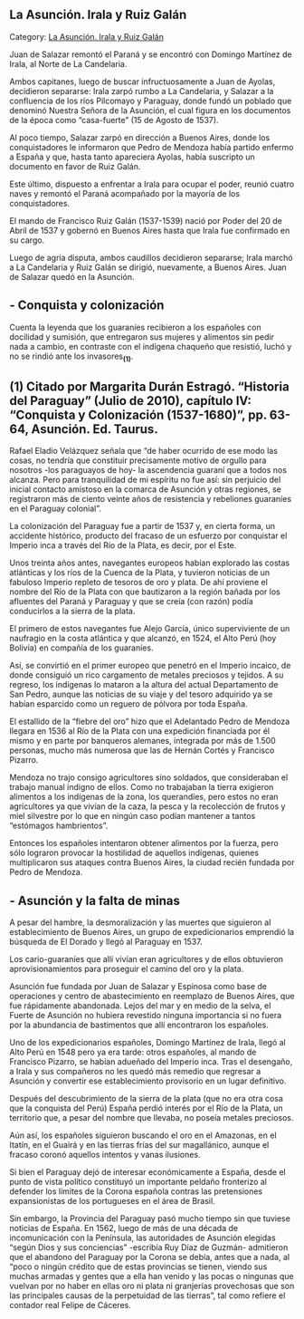 ## La Asunción. Irala y Ruiz Galán

Category: [La Asunción. Irala y Ruiz Galán](http://descubrircorrientes.com.ar/2012/index.php/3164-historia-desde-el-origen-hasta-1814/tierra-argentina-1492-1588/exploracion-de-juan-de-ayolas/la-asuncion-irala-y-ruiz-galan)

Juan de Salazar remontó el Paraná y se encontró con Domingo Martínez de Irala, al Norte de La Candelaria.

Ambos capitanes, luego de buscar infructuosamente a Juan de Ayolas, decidieron separarse: Irala zarpó rumbo a La Candelaria, y Salazar a la confluencia de los ríos Pilcomayo y Paraguay, donde fundó un poblado que denominó Nuestra Señora de la Asunción, el cual figura en los documentos de la época como “casa-fuerte” (15 de Agosto de 1537).

Al poco tiempo, Salazar zarpó en dirección a Buenos Aires, donde los conquistadores le informaron que Pedro de Mendoza había partido enfermo a España y que, hasta tanto apareciera Ayolas, había suscripto un documento en favor de Ruiz Galán.

Este último, dispuesto a enfrentar a Irala para ocupar el poder, reunió cuatro naves y remontó el Paraná acompañado por la mayoría de los conquistadores.

El mando de Francisco Ruiz Galán (1537-1539) nació por Poder del 20 de Abril de 1537 y gobernó en Buenos Aires hasta que Irala fue confirmado en su cargo.

Luego de agria disputa, ambos caudillos decidieron separarse; Irala marchó a La Candelaria y Ruiz Galán se dirigió, nuevamente, a Buenos Aires. Juan de Salazar quedó en la Asunción.

## **\- Conquista y colonización**

Cuenta la leyenda que los guaraníes recibieron a los españoles con docilidad y sumisión, que entregaron sus mujeres y alimentos sin pedir nada a cambio, en contraste con el indígena chaqueño que resistió, luchó y no se rindió ante los invasores<sub><strong>(1)</strong></sub>.

## **(1)** Citado por Margarita Durán Estragó. “Historia del Paraguay” (Julio de 2010), capítulo IV: “Conquista y Colonización (1537-1680)”, pp. 63-64, Asunción. Ed. Taurus. 

Rafael Eladio Velázquez señala que “de haber ocurrido de ese modo las cosas, no tendría que constituir precisamente motivo de orgullo para nosotros -los paraguayos de hoy- la ascendencia guaraní que a todos nos alcanza. Pero para tranquilidad de mi espíritu no fue así: sin perjuicio del inicial contacto amistoso en la comarca de Asunción y otras regiones, se registraron más de ciento veinte años de resistencia y rebeliones guaraníes en el Paraguay colonial”.

La colonización del Paraguay fue a partir de 1537 y, en cierta forma, un accidente histórico, producto del fracaso de un esfuerzo por conquistar el Imperio inca a través del Río de la Plata, es decir, por el Este.

Unos treinta años antes, navegantes europeos habían explorado las costas atlánticas y los ríos de la Cuenca de la Plata, y tuvieron noticias de un fabuloso Imperio repleto de tesoros de oro y plata. De ahí proviene el nombre del Río de la Plata con que bautizaron a la región bañada por los afluentes del Paraná y Paraguay y que se creía (con razón) podía conducirlos a la sierra de la plata.

El primero de estos navegantes fue Alejo García, único superviviente de un naufragio en la costa atlántica y que alcanzó, en 1524, el Alto Perú (hoy Bolivia) en compañía de los guaraníes.

Así, se convirtió en el primer europeo que penetró en el Imperio incaico, de donde consiguió un rico cargamento de metales preciosos y tejidos. A su regreso, los indígenas lo mataron a la altura del actual Departamento de San Pedro, aunque las noticias de su viaje y del tesoro adquirido ya se habían esparcido como un reguero de pólvora por toda España.

El estallido de la “fiebre del oro” hizo que el Adelantado Pedro de Mendoza llegara en 1536 al Río de la Plata con una expedición financiada por él mismo y en parte por banqueros alemanes, integrada por más de 1.500 personas, mucho más numerosa que las de Hernán Cortés y Francisco Pizarro.

Mendoza no trajo consigo agricultores sino soldados, que consideraban el trabajo manual indigno de ellos. Como no trabajaban la tierra exigieron alimentos a los indígenas de la zona, los querandíes, pero estos no eran agricultores ya que vivían de la caza, la pesca y la recolección de frutos y miel silvestre por lo que en ningún caso podían mantener a tantos “estómagos hambrientos”.

Entonces los españoles intentaron obtener alimentos por la fuerza, pero sólo lograron provocar la hostilidad de aquellos indígenas, quienes multiplicaron sus ataques contra Buenos Aires, la ciudad recién fundada por Pedro de Mendoza.

## **\- Asunción y la falta de minas**

A pesar del hambre, la desmoralización y las muertes que siguieron al establecimiento de Buenos Aires, un grupo de expedicionarios emprendió la búsqueda de El Dorado y llegó al Paraguay en 1537.

Los cario-guaraníes que allí vivían eran agricultores y de ellos obtuvieron aprovisionamientos para proseguir el camino del oro y la plata.

Asunción fue fundada por Juan de Salazar y Espinosa como base de operaciones y centro de abastecimiento en reemplazo de Buenos Aires, que fue rápidamente abandonada. Lejos del mar y en medio de la selva, el Fuerte de Asunción no hubiera revestido ninguna importancia si no fuera por la abundancia de bastimentos que allí encontraron los españoles.

Uno de los expedicionarios españoles, Domingo Martínez de Irala, llegó al Alto Perú en 1548 pero ya era tarde: otros españoles, al mando de Francisco Pizarro, se habían adueñado del Imperio inca. Tras el desengaño, a Irala y sus compañeros no les quedó más remedio que regresar a Asunción y convertir ese establecimiento provisorio en un lugar definitivo.

Después del descubrimiento de la sierra de la plata (que no era otra cosa que la conquista del Perú) España perdió interés por el Río de la Plata, un territorio que, a pesar del nombre que llevaba, no poseía metales preciosos.

Aún así, los españoles siguieron buscando el oro en el Amazonas, en el Itatín, en el Guairá y en las tierras frías del sur magallánico, aunque el fracaso coronó aquellos intentos y vanas ilusiones.

Si bien el Paraguay dejó de interesar económicamente a España, desde el punto de vista político constituyó un importante peldaño fronterizo al defender los límites de la Corona española contras las pretensiones expansionistas de los portugueses en el área de Brasil.

Sin embargo, la Provincia del Paraguay pasó mucho tiempo sin que tuviese noticias de España. En 1562, luego de más de una década de incomunicación con la Península, las autoridades de Asunción elegidas “según Dios y sus conciencias” -escribía Ruy Díaz de Guzmán- admitieron que el abandono del Paraguay por la Corona se debía, antes que a nada, al “poco o ningún crédito que de estas provincias se tienen, viendo sus muchas armadas y gentes que a ella han venido y las pocas o ningunas que vuelvan por no haber en ellas oro ni plata ni granjerías provechosas que son las principales causas de la perpetuidad de las tierras”, tal como refiere el contador real Felipe de Cáceres.
